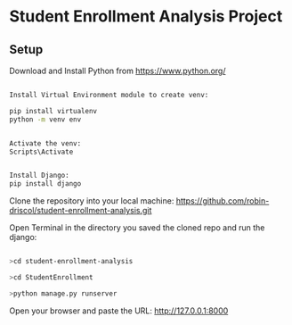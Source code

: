 # Student Enrollment Analysis Project

## Setup

Download and Install Python from 
https://www.python.org/

```sh

Install Virtual Environment module to create venv:

pip install virtualenv
python -m venv env


Activate the venv: 
Scripts\Activate


Install Django:
pip install django


```

Clone the repository into your local machine:
https://github.com/robin-driscol/student-enrollment-analysis.git


Open Terminal in the directory you saved the cloned repo and run the django:
```sh

>cd student-enrollment-analysis

>cd StudentEnrollment

>python manage.py runserver 

```

Open your browser and paste the URL:
http://127.0.0.1:8000
